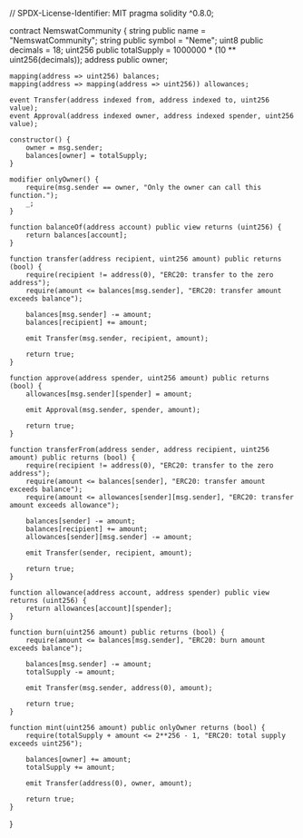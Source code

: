 
// SPDX-License-Identifier: MIT
pragma solidity ^0.8.0;

contract NemswatCommunity {
    string public name = "NemswatCommunity";
    string public symbol = "Neme";
    uint8 public decimals = 18;
    uint256 public totalSupply = 1000000 * (10 ** uint256(decimals));
    address public owner;
   
    mapping(address => uint256) balances;
    mapping(address => mapping(address => uint256)) allowances;
   
    event Transfer(address indexed from, address indexed to, uint256 value);
    event Approval(address indexed owner, address indexed spender, uint256 value);
   
    constructor() {
        owner = msg.sender;
        balances[owner] = totalSupply;
    }
   
    modifier onlyOwner() {
        require(msg.sender == owner, "Only the owner can call this function.");
        _;
    }
   
    function balanceOf(address account) public view returns (uint256) {
        return balances[account];
    }
   
    function transfer(address recipient, uint256 amount) public returns (bool) {
        require(recipient != address(0), "ERC20: transfer to the zero address");
        require(amount <= balances[msg.sender], "ERC20: transfer amount exceeds balance");
       
        balances[msg.sender] -= amount;
        balances[recipient] += amount;
       
        emit Transfer(msg.sender, recipient, amount);
       
        return true;
    }
   
    function approve(address spender, uint256 amount) public returns (bool) {
        allowances[msg.sender][spender] = amount;
       
        emit Approval(msg.sender, spender, amount);
       
        return true;
    }
   
    function transferFrom(address sender, address recipient, uint256 amount) public returns (bool) {
        require(recipient != address(0), "ERC20: transfer to the zero address");
        require(amount <= balances[sender], "ERC20: transfer amount exceeds balance");
        require(amount <= allowances[sender][msg.sender], "ERC20: transfer amount exceeds allowance");
       
        balances[sender] -= amount;
        balances[recipient] += amount;
        allowances[sender][msg.sender] -= amount;
       
        emit Transfer(sender, recipient, amount);
       
        return true;
    }
   
    function allowance(address account, address spender) public view returns (uint256) {
        return allowances[account][spender];
    }
   
    function burn(uint256 amount) public returns (bool) {
        require(amount <= balances[msg.sender], "ERC20: burn amount exceeds balance");
       
        balances[msg.sender] -= amount;
        totalSupply -= amount;
       
        emit Transfer(msg.sender, address(0), amount);
       
        return true;
    }
   
    function mint(uint256 amount) public onlyOwner returns (bool) {
        require(totalSupply + amount <= 2**256 - 1, "ERC20: total supply exceeds uint256");
       
        balances[owner] += amount;
        totalSupply += amount;
       
        emit Transfer(address(0), owner, amount);
       
        return true;
    }
}
